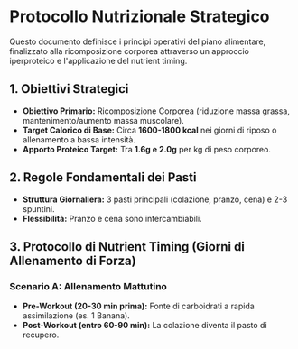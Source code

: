 # Protocollo Nutrizionale Strategico

Questo documento definisce i principi operativi del piano alimentare, finalizzato alla ricomposizione corporea attraverso un approccio iperproteico e l'applicazione del nutrient timing.

## 1. Obiettivi Strategici
- **Obiettivo Primario:** Ricomposizione Corporea (riduzione massa grassa, mantenimento/aumento massa muscolare).
- **Target Calorico di Base:** Circa **1600-1800 kcal** nei giorni di riposo o allenamento a bassa intensità.
- **Apporto Proteico Target:** Tra **1.6g e 2.0g** per kg di peso corporeo.

## 2. Regole Fondamentali dei Pasti
- **Struttura Giornaliera:** 3 pasti principali (colazione, pranzo, cena) e 2-3 spuntini.
- **Flessibilità:** Pranzo e cena sono intercambiabili.

## 3. Protocollo di Nutrient Timing (Giorni di Allenamento di Forza)
### Scenario A: Allenamento Mattutino
- **Pre-Workout (20-30 min prima):** Fonte di carboidrati a rapida assimilazione (es. 1 Banana).
- **Post-Workout (entro 60-90 min):** La colazione diventa il pasto di recupero.
